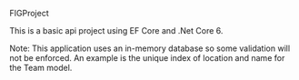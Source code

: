 FIGProject

This is a basic api project using EF Core and .Net Core 6.

Note: This application uses an in-memory database so some validation will not be enforced. An example is the unique index of location and name for the Team model.
